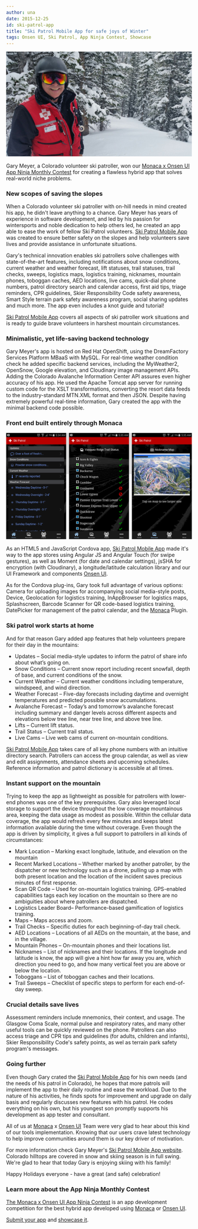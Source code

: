 ```yaml
---
author: una
date: 2015-12-25
id: ski-patrol-app
title: "Ski Patrol Mobile App for safe joys of Winter"
tags: Onsen UI, Ski Patrol, App Ninja Contest, Showcase
---
```


![Gary Meyer Ski Patrol Mobile App creator](/blog/content/images/2015/Dec/gary.jpeg)

Gary Meyer, a Colorado volunteer ski patroller, won our [Monaca x Onsen UI App Ninja Monthly Contest](http://monaca.mobi/en/contest/) for creating a flawless hybrid app that solves real-world niche problems.

<!-- more -->

### New scopes of saving the slopes

When a Colorado volunteer ski patroller with on-hill needs in mind created his app, he didn't leave anything to a chance. Gary Meyer has years of experience in software development, and led by his passion for wintersports and noble dedication to help others led, he created an app able to ease the work of fellow Ski Patrol volunteers. [Ski Patrol Mobile App](http://www.skipatrolmobileapp.com/) was created to ensure better safety on the slopes and help volunteers save lives and provide assistance in unfortunate situations.


Gary's technical innovation enables ski patrollers solve challenges with state-of-the-art features, including notifications about snow conditions, current weather and weather forecast, lift statuses, trail statuses, trail checks, sweeps, logistics maps, logistics training, nicknames, mountain phones, toboggan caches, AED locations, live cams, quick-dial phone numbers, patrol directory search and calendar access, first aid tips, triage reminders, CPR guidelines, Skier Responsibility Code safety awareness, Smart Style terrain park safety awareness program, social sharing updates and much more. The app even includes a knot guide and tutorial!


[Ski Patrol Mobile App](http://www.skipatrolmobileapp.com/) covers all aspects of ski patroller work situations and is ready to guide brave volunteers in harshest mountain circumstances.

### Minimalistic, yet life-saving backend technology

Gary Meyer's app is hosted on Red Hat OpenShift, using the DreamFactory Services Platform MBaaS with MySQL. For real-time weather condition check he added specific backend services, including the MyWeather2, OpenSnow, Google elevation, and Cloudinary image management APIs. Adding the Colorado Avalanche Information Center API assures even higher accuracy of his app. He used the Apache Tomcat app server for running custom code for the XSLT transformations, converting the resort data feeds to the industry-standard MTN.XML format and then JSON. Despite having extremely powerful real-time information, Gary created the app with the minimal backend code possible.

### Front end built entirely through Monaca

![SkiPatrolMobilrApp-hybrid-app-Monaca-Onsen-UI](/blog/content/images/2015/Dec/skiappscreenshot.png)

As an HTML5 and JavaScript Cordova app, [Ski Patrol Mobile App](http://www.skipatrolmobileapp.com/) made it's way to the app stores using Angular JS and Angular Touch (for swipe gestures), as well as Moment (for date and calendar settings), jsSHA for encryption (with Cloudinary), a longitude/latitude calculation library and our UI Framework and components [Onsen UI](https://onsen.io/).

As for the Cordova plug-ins, Gary took full advantage of various options: Camera for uploading images for accompanying social media-style posts, Device, Geolocation for logistics training, InAppBrowser for logistics maps, Splashscreen, Barcode Scanner for QR code-based logistics training, DatePicker for management of the patrol calendar, and the [Monaca](https://monaca.io/) Plugin.

### Ski patrol work starts at home

And for that reason Gary added app features that help volunteers prepare for their day in the mountains:

* Updates – Social media-style updates to inform the patrol of share info about what’s going on.
* Snow Conditions – Current snow report including recent snowfall, depth of base, and current conditions of the snow.
* Current Weather –  Current weather conditions including temperature, windspeed, and wind direction.
* Weather Forecast – Five-day forecasts including daytime and overnight temperatures and predicted possible snow accumulations.
* Avalanche Forecast – Today’s and tomorrow’s avalanche forecast including summary and danger levels across different aspects and elevations below tree line, near tree line, and above tree line.
* Lifts – Current lift status.
* Trail Status – Current trail status.
* Live Cams – Live web cams of current on-mountain conditions.

[Ski Patrol Mobile App](http://www.skipatrolmobileapp.com/) takes care of all key phone numbers with an intuitive directory search. Patrollers can access the group calendar, as well as view and edit assignments, attendance sheets and upcoming schedules. Reference information and patrol dictionary is accessible at all times.

### Instant support on the mountain

Trying to keep the app as lightweight as possible for patrollers with lower-end phones was one of the key prerequisites. Gary also leveraged local storage to support the device throughout the low coverage mountainous area, keeping the data usage as modest as possible. Within the cellular data coverage, the app would refresh every few minutes and keeps latest information available during the time without coverage. Even though the app is driven by simplicity, it gives a full support to patrollers in all kinds of circumstances:

* Mark Location – Marking exact longitude, latitude, and elevation on the mountain
* Recent Marked Locations – Whether marked by another patroller, by the dispatcher or new technology such as a drone, pulling up a map with both present location and the location of the incident saves precious minutes of first response.
* Scan QR Code – Used for on-mountain logistics training. GPS-enabled capabilities tags each key location on the mountain so there are no ambiguities about where patrollers are dispatched.
* Logistics Leader Board–  Performance-based gamification of logistics training.
* Maps – Maps access and zoom.
* Trail Checks – Specific duties for each beginning-of-day trail check.
* AED Locations – Locations of all AEDs on the mountain, at the base, and in the village.
* Mountain Phones – On-mountain phones and their locations list.
* Nicknames – List of nicknames and their locations. If the longitude and latitude is know, the app will give a hint how far away you are, which direction you need to go, and how many vertical feet you are above or below the location.
* Toboggans – List of toboggan caches and their locations.
* Trail Sweeps – Checklist of specific steps to perform for each end-of-day sweep.

### Crucial details save lives

Assessment reminders include mnemonics, their context, and usage. The Glasgow Coma Scale, normal pulse and respiratory rates, and many other useful tools can be quickly reviewed on the phone. Patrollers can also access triage and CPR tips and guidelines (for adults, children and infants), Skier Responsibility Code's safety points, as wel as terrain park safety program's messages.

### Going further

Even though Gary crated the [Ski Patrol Mobile App](http://www.skipatrolmobileapp.com/) for his own needs (and the needs of his patrol in Colorado), he hopes that more patrols will implement the app to their daily routine and ease the workload. Due to the nature of his activities, he finds spots for improvement and upgrade on daily basis and regularly discusses new features with his patrol. He codes everything on his own, but his youngest son promptly supports his development as app tester and consultant.

All of us at [Monaca](https://monaca.io/) x [Onsen UI](https://onsen.io/) Team were very glad to hear about this kind of our tools implementation. Knowing that our users crave latest technology to help improve communities around them is our key driver of motivation.

For more information check Gary Meyer's [Ski Patrol Mobile App website](http://www.skipatrolmobileapp.com/). Colorado hilltops are covered in snow and skiing season is in full swing. We're glad to hear that today Gary is enjoying skiing with his family!

Happy Holidays everyone - have a great (and safe) celebration!


### Learn more about the App Ninja Monthly Contest

[The Monaca x Onsen UI App Ninja Contest](http://monaca.mobi/en/contest/) is an app development competition for the best hybrid app developed using [Monaca](https://monaca.io/) or [Onsen UI](http://onsen.io/).

[Submit your app](http://monaca.mobi/en/contest/) and [showcase it](http://monaca.mobi/en/showcase).




